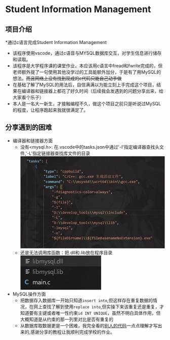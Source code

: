 # Student Information Management
## 项目介绍
*通过c语言完成Student Information Management
* 该程序使用vscode，通过c语音与MYSQL数据库交互，对学生信息进行储存和读取。
* 该程序是大学程序课的课堂作业，本应该用c语言中fread和fwrite完成的，但老师额外提了一句使用其他没学过的工具能额外加分，于是有了用MySQL的想法。~~而且网络上没有找到现成的c代码只能自己动手做~~
* 在基础了解了MySQL的用法后，自信满满以为能立刻上手完成这个项目，结果在编译器和链接器上都花了好久时间（后续我会发遇到的问题分享出来，给大家看个乐子）
* 本人是一名大一新生，才接触编程不久，做这个项目之前只是听说过MySQL的程度，让程序跑起来我就很满足了。
## 分享遇到的困难
* 编译器和链接器方面
   * 没有<mysql.h>:
  在.vscode中的tasks.json中通过'-I'指定编译器查找头文件,'-L'指定链接器查找库文件的目录 
  ![Alt text](image-1.png)
  * 还是无法调用库函数：把.dll和.lib放在程序目录
  ![Alt text](image-2.png)
* MySQL操作方面
  * 把数据存入数据库一开始只知道`insert into`,但这样存在重复数据的情况，在网上查找了解到使用`replace into`,但实操下来该重复还是重复，才知道要有主键或者唯一性约束`id INT UNIQUE`，虽然不明白具体作用，但大概知道是从约束的那一列里对比是否有重复的
  * 从数据库取数据更是一个困难，我完全看的[别人的代码](https://blog.csdn.net/m0_64280701/article/details/132788701)一点点理解才写出来的,感谢分享的教程让我顺利完成学校的作业。


  
